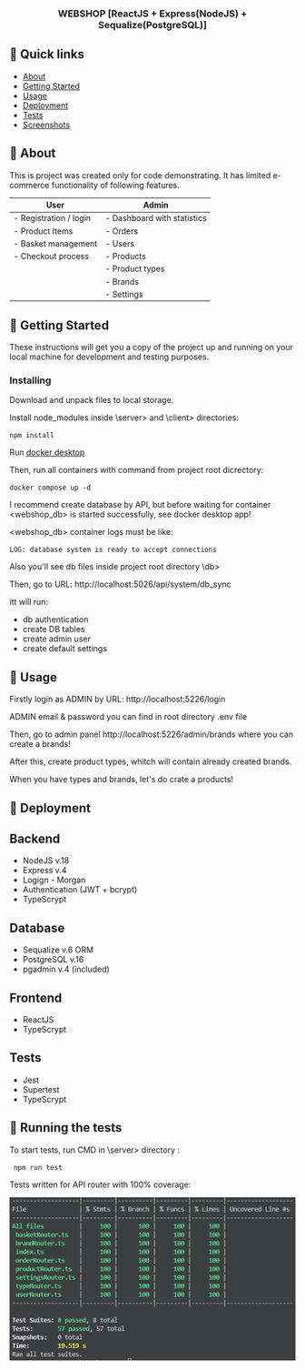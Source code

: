 <h3 align="center">WEBSHOP [ReactJS + Express(NodeJS) + Sequalize(PostgreSQL)]</h3>

## 📝 Quick links

- [About](#about)
- [Getting Started](#getting_started)
- [Usage](#usage)
- [Deployment](#deployment)
- [Tests](#tests)
- [Screenshots](https://github.com/alexromlex/NODE_REACT_webshop/tree/main/screenshots)

## 🧐 About <a name = "about"></a>

This is project was created only for code demonstrating. It has limited e-commerce functionality of following features.

| User                   | Admin                       |
| ---------------------- | --------------------------- |
| - Registration / login | - Dashboard with statistics |
| - Product Items        | - Orders                    |
| - Basket management    | - Users                     |
| - Checkout process     | - Products                  |
|                        | - Product types             |
|                        | - Brands                    |
|                        | - Settings                  |

## 🏁 Getting Started <a name = "getting_started"></a>

These instructions will get you a copy of the project up and running on your local machine for development and testing purposes.

### Installing

Download and unpack files to local storage.

Install node_modules inside \server> and \client> directories:

```
npm install
```

Run [docker desktop](https://www.docker.com/products/docker-desktop/)

Then, run all containers with command from project root dicrectory:

```
docker compose up -d
```

I recommend create database by API, but before waiting for container <webshop_db> is started successfully, see docker desktop app!

<webshop_db> container logs must be like:

```
LOG: database system is ready to accept connections
```

Also you'll see db files inside project root directory \db>

Then, go to URL: http://localhost:5026/api/system/db_sync

itt will run:

- db authentication
- create DB tables
- create admin user
- create default settings

## 🎈 Usage <a name="usage"></a>

Firstly login as ADMIN by URL: http://localhost:5226/login

ADMIN email & password you can find in root directory .env file

Then, go to admin panel http://localhost:5226/admin/brands where you can create a brands!

After this, create product types, whitch will contain already created brands.

When you have types and brands, let's do crate a products!

## 🚀 Deployment <a name = "deployment"></a>

## Backend

- NodeJS v.18
- Express v.4
- Logign - Morgan
- Authentication (JWT + bcrypt)
- TypeScrypt

## Database

- Sequalize v.6 ORM
- PostgreSQL v.16
- pgadmin v.4 (included)

## Frontend

- ReactJS
- TypeScrypt

## Tests

- Jest
- Supertest
- TypeScrypt

## 🔧 Running the tests <a name = "tests"></a>

To start tests, run CMD in \server> directory :

```
 npm run test
```

Tests written for API router with 100% coverage:

![Docker desktop](./screenshots/test_coverage.png)
